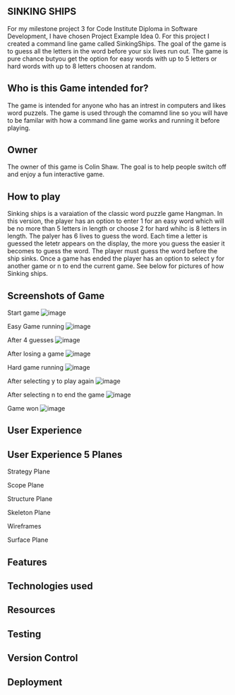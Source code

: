 SINKING SHIPS
--
For my milestone project 3 for Code Institute Diploma in Software Development, I have chosen Project Example Idea 0. For this project I created a command line game called SinkingShips. The goal of the game is to guess all the letters in the word before your six lives run out. The game is pure chance butyou get the option for easy words with up to 5 letters or hard words with up to 8 letters choosen at random. 

Who is this Game intended for?
--

The game is intended for anyone who has an intrest in computers and likes word puzzels. The game is used through the comamnd line so you will have to be familar with how a command line game works and running it before playing.

Owner
--
The owner of this game is Colin Shaw. The goal is to help people switch off and enjoy a fun interactive game.

How to play
--
Sinking ships is a varaiation of the classic word puzzle game Hangman. In this version, the player has an option to enter 1 for an easy word which will be no more than 5 letters in length or choose 2 for hard whihc is 8 letters in length. The palyer has 6 lives to guess the word. Each time a letter is guessed the letetr appears on the display, the more you guess the easier it becomes to guess the word. The player must guess the word before the ship sinks. Once a game has ended the player has an option to select y for another game or n to end the current game. See below for pictures of how Sinking ships. 

Screenshots of Game
--
Start game
![image](https://user-images.githubusercontent.com/56481190/163455314-55c5d16b-039d-491c-a247-56bf0a0a464a.png)

Easy Game running 
![image](https://user-images.githubusercontent.com/56481190/163455899-f2f383f4-5537-4011-b632-369acf2c9d09.png)

After 4 guesses
![image](https://user-images.githubusercontent.com/56481190/163456084-f27b7a24-9299-4f28-b61d-4007f65b8555.png)

After losing a game 
![image](https://user-images.githubusercontent.com/56481190/163456219-fe18f86d-4919-4eb0-9eb3-e63b5a52f6dc.png)

Hard game running 
![image](https://user-images.githubusercontent.com/56481190/163456740-769660e9-55d5-484b-9199-4e9c74cce274.png)

After selecting y to play again
![image](https://user-images.githubusercontent.com/56481190/163456407-3482f2f8-081c-47ae-82f3-bd64ce3e0b0f.png)

After selecting n to end the game
![image](https://user-images.githubusercontent.com/56481190/163456584-8a796352-00f7-4d02-879c-9a8d8694c584.png)

Game won 
![image](https://user-images.githubusercontent.com/56481190/163457035-495013ae-9c57-4906-a8ae-02f1dfa73fc2.png)


User Experience
--

User Experience 5 Planes
--

Strategy Plane

Scope Plane

Structure Plane

Skeleton Plane

Wireframes

Surface Plane

Features
--

Technologies used
--

Resources
--

Testing
--

Version Control
--

Deployment
--

